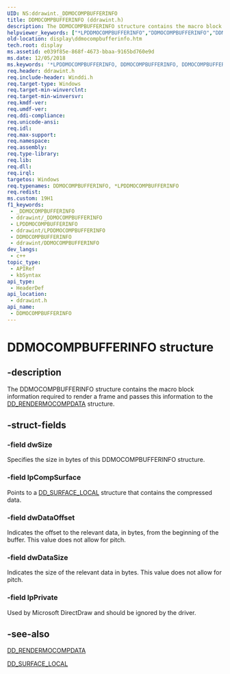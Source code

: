 ```yaml
---
UID: NS:ddrawint._DDMOCOMPBUFFERINFO
title: DDMOCOMPBUFFERINFO (ddrawint.h)
description: The DDMOCOMPBUFFERINFO structure contains the macro block information required to render a frame and passes this information to the DD_RENDERMOCOMPDATA structure.
helpviewer_keywords: ["*LPDDMOCOMPBUFFERINFO","DDMOCOMPBUFFERINFO","DDMOCOMPBUFFERINFO structure [Display Devices]","LPDDMOCOMPBUFFERINFO","LPDDMOCOMPBUFFERINFO structure pointer [Display Devices]","ddrawint/DDMOCOMPBUFFERINFO","ddrawint/LPDDMOCOMPBUFFERINFO","ddstrcts_8716da01-eda5-4102-b881-c2e368f0792a.xml","display.ddmocompbufferinfo"]
old-location: display\ddmocompbufferinfo.htm
tech.root: display
ms.assetid: e039f85e-868f-4673-bbaa-9165bd760e9d
ms.date: 12/05/2018
ms.keywords: '*LPDDMOCOMPBUFFERINFO, DDMOCOMPBUFFERINFO, DDMOCOMPBUFFERINFO structure [Display Devices], LPDDMOCOMPBUFFERINFO, LPDDMOCOMPBUFFERINFO structure pointer [Display Devices], ddrawint/DDMOCOMPBUFFERINFO, ddrawint/LPDDMOCOMPBUFFERINFO, ddstrcts_8716da01-eda5-4102-b881-c2e368f0792a.xml, display.ddmocompbufferinfo'
req.header: ddrawint.h
req.include-header: Winddi.h
req.target-type: Windows
req.target-min-winverclnt: 
req.target-min-winversvr: 
req.kmdf-ver: 
req.umdf-ver: 
req.ddi-compliance: 
req.unicode-ansi: 
req.idl: 
req.max-support: 
req.namespace: 
req.assembly: 
req.type-library: 
req.lib: 
req.dll: 
req.irql: 
targetos: Windows
req.typenames: DDMOCOMPBUFFERINFO, *LPDDMOCOMPBUFFERINFO
req.redist: 
ms.custom: 19H1
f1_keywords:
 - _DDMOCOMPBUFFERINFO
 - ddrawint/_DDMOCOMPBUFFERINFO
 - LPDDMOCOMPBUFFERINFO
 - ddrawint/LPDDMOCOMPBUFFERINFO
 - DDMOCOMPBUFFERINFO
 - ddrawint/DDMOCOMPBUFFERINFO
dev_langs:
 - c++
topic_type:
 - APIRef
 - kbSyntax
api_type:
 - HeaderDef
api_location:
 - ddrawint.h
api_name:
 - DDMOCOMPBUFFERINFO
---
```


# DDMOCOMPBUFFERINFO structure


## -description

The DDMOCOMPBUFFERINFO structure contains the macro block information required to render a frame and passes this information to the <a href="https://docs.microsoft.com/windows/desktop/api/ddrawint/ns-ddrawint-dd_rendermocompdata">DD_RENDERMOCOMPDATA</a> structure.

## -struct-fields

### -field dwSize

Specifies the size in bytes of this DDMOCOMPBUFFERINFO structure.

### -field lpCompSurface

Points to a <a href="https://docs.microsoft.com/windows/desktop/api/ddrawint/ns-ddrawint-dd_surface_local">DD_SURFACE_LOCAL</a> structure that contains the compressed data.

### -field dwDataOffset

Indicates the offset to the relevant data, in bytes, from the beginning of the buffer. This value does not allow for pitch.

### -field dwDataSize

Indicates the size of the relevant data in bytes. This value does not allow for pitch.

### -field lpPrivate

Used by Microsoft DirectDraw and should be ignored by the driver.

## -see-also

<a href="https://docs.microsoft.com/windows/desktop/api/ddrawint/ns-ddrawint-dd_rendermocompdata">DD_RENDERMOCOMPDATA</a>



<a href="https://docs.microsoft.com/windows/desktop/api/ddrawint/ns-ddrawint-dd_surface_local">DD_SURFACE_LOCAL</a>

